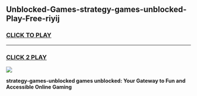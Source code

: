 
## Unblocked-Games-strategy-games-unblocked-Play-Free-riyij
<h3>
<a href="https://premium76.site?title=strategy-games-unblocked&ref=18A1">CLICK TO PLAY</a></h3>
<hr>

<h3>
<a href="https://premium76.site?title=strategy-games-unblocked&ref=18A1">CLICK 2 PLAY</a>
  
</h3>

<a href="https://premium76.site?title=strategy-games-unblocked&ref=18A1"><img src="https://clearcache.store/games.png"></a>


**strategy-games-unblocked games unblocked: Your Gateway to Fun and Accessible Online Gaming**
